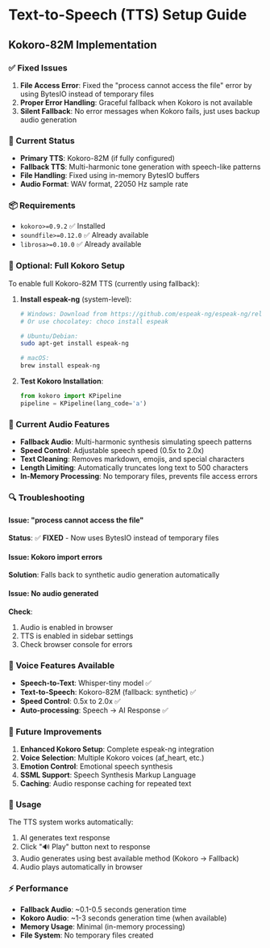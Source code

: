 # Text-to-Speech (TTS) Setup Guide

## Kokoro-82M Implementation

### ✅ Fixed Issues
1. **File Access Error**: Fixed the "process cannot access the file" error by using BytesIO instead of temporary files
2. **Proper Error Handling**: Graceful fallback when Kokoro is not available
3. **Silent Fallback**: No error messages when Kokoro fails, just uses backup audio generation

### 🎯 Current Status
- **Primary TTS**: Kokoro-82M (if fully configured)
- **Fallback TTS**: Multi-harmonic tone generation with speech-like patterns
- **File Handling**: Fixed using in-memory BytesIO buffers
- **Audio Format**: WAV format, 22050 Hz sample rate

### 📦 Requirements
- `kokoro>=0.9.2` ✅ Installed
- `soundfile>=0.12.0` ✅ Already available
- `librosa>=0.10.0` ✅ Already available

### 🔧 Optional: Full Kokoro Setup
To enable full Kokoro-82M TTS (currently using fallback):

1. **Install espeak-ng** (system-level):
   ```bash
   # Windows: Download from https://github.com/espeak-ng/espeak-ng/releases
   # Or use chocolatey: choco install espeak
   
   # Ubuntu/Debian:
   sudo apt-get install espeak-ng
   
   # macOS:
   brew install espeak-ng
   ```

2. **Test Kokoro Installation**:
   ```python
   from kokoro import KPipeline
   pipeline = KPipeline(lang_code='a')
   ```

### 🎵 Current Audio Features
- **Fallback Audio**: Multi-harmonic synthesis simulating speech patterns
- **Speed Control**: Adjustable speech speed (0.5x to 2.0x)
- **Text Cleaning**: Removes markdown, emojis, and special characters
- **Length Limiting**: Automatically truncates long text to 500 characters
- **In-Memory Processing**: No temporary files, prevents file access errors

### 🔍 Troubleshooting

#### Issue: "process cannot access the file"
**Status**: ✅ **FIXED** - Now uses BytesIO instead of temporary files

#### Issue: Kokoro import errors
**Solution**: Falls back to synthetic audio generation automatically

#### Issue: No audio generated
**Check**:
1. Audio is enabled in browser
2. TTS is enabled in sidebar settings
3. Check browser console for errors

### 🎯 Voice Features Available
- **Speech-to-Text**: Whisper-tiny model ✅
- **Text-to-Speech**: Kokoro-82M (fallback: synthetic) ✅
- **Speed Control**: 0.5x to 2.0x ✅
- **Auto-processing**: Speech → AI Response ✅

### 🔮 Future Improvements
1. **Enhanced Kokoro Setup**: Complete espeak-ng integration
2. **Voice Selection**: Multiple Kokoro voices (af_heart, etc.)
3. **Emotion Control**: Emotional speech synthesis
4. **SSML Support**: Speech Synthesis Markup Language
5. **Caching**: Audio response caching for repeated text

### 📝 Usage
The TTS system works automatically:
1. AI generates text response
2. Click "🔊 Play" button next to response
3. Audio generates using best available method (Kokoro → Fallback)
4. Audio plays automatically in browser

### ⚡ Performance
- **Fallback Audio**: ~0.1-0.5 seconds generation time
- **Kokoro Audio**: ~1-3 seconds generation time (when available)
- **Memory Usage**: Minimal (in-memory processing)
- **File System**: No temporary files created
